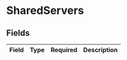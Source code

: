 # SharedServers


## Fields

| Field       | Type        | Required    | Description |
| ----------- | ----------- | ----------- | ----------- |